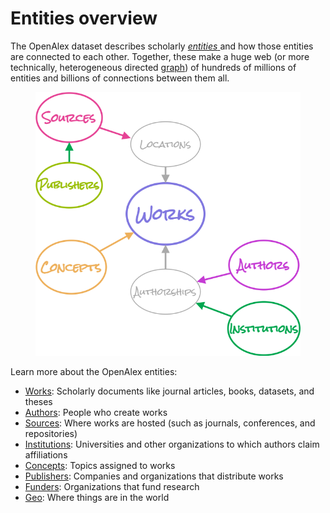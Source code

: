 # Entities overview

The OpenAlex dataset describes scholarly [_entities_ ](entities-overview.md)and how those entities are connected to each other. Together, these make a huge web (or more technically, heterogeneous directed [graph](https://en.wikipedia.org/wiki/Graph\_theory)) of hundreds of millions of entities and billions of connections between them all.

<figure><img src="../.gitbook/assets/entities (1).png" alt="Entity relation diagram for OpenAlex"><figcaption></figcaption></figure>

Learn more about the OpenAlex entities:

* [Works](works/): Scholarly documents like journal articles, books, datasets, and theses
* [Authors](authors/): People who create works
* [Sources](sources/): Where works are hosted (such as journals, conferences, and repositories)
* [Institutions](institutions/): Universities and other organizations to which authors claim affiliations
* [Concepts](concepts/): Topics assigned to works
* [Publishers](publishers/): Companies and organizations that distribute works
* [Funders](funders/): Organizations that fund research
* [Geo](geo/): Where things are in the world
